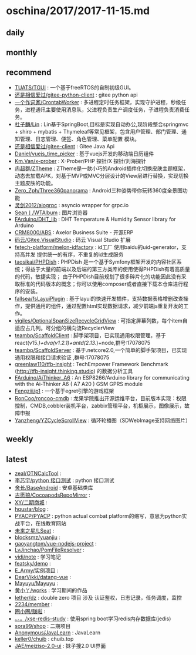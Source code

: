 # oschina/2017/2017-11-15.md



## daily



## monthly



## recommend

- [TUATS/TGUI](http://git.oschina.net/null_834_4211/TGUI) : 一个基于freeRTOS的自制初级GUI。
- [还是相信爱过/gitee-python-client](http://git.oschina.net/wuyu15255872976/gitee-python-client) : gitee python api
- [一个作词家/CrontabWorker](http://git.oschina.net/jianglibin/CrontabWorker) : 多进程定时任务框架，实现守护进程，秒级任务，进程通讯主要使用消息队，父进程负责生产调度任务，子进程负责消费任务。
- [杜子麟/Lin](http://git.oschina.net/duzilin/Lin) : Lin基于SpringBoot,目标是实现自动办公,现阶段整合springmvc + shiro + mybatis + Thymeleaf等常见框架，包含用户管理、部门管理、通知管理、日志管理、便签、角色管理、菜单配置 模块。
- [还是相信爱过/gitee-client](http://git.oschina.net/wuyu15255872976/gitee-client) : Gitee Java Api
- [Daniel/vuejs_time_picker](http://git.oschina.net/Daniel_Deng_Haibiao/vuejs_time_picker) : 基于vuejs开发的移动端日历组件
- [Km.Van/x-prober](http://git.oschina.net/kmvan/x-prober) : X-Prober/PHP 探针/X 探针/刘海探针
- [冉超群/ZTheme](http://git.oschina.net/ranchaoqun/ZTheme) : ZTheme是一款小巧的Android插件化切换皮肤主题框架，动态去加载APK，对基于MVP或MVC分层设计的View层进行替换，实现切换主题皮肤的功能。
- [Zero_Zph/Three360panorama](http://git.oschina.net/zph_zkr/Three360panorama) : Android三种姿势带你玩转360度全景图功能
- [灵剑2012/aiogrpc](http://git.oschina.net/hubo1016/aiogrpc) : asyncio wrapper for grpc.io
- [Sean丨/WTAlbum](http://git.oschina.net/SeanLWT/WTAlbum) : 图片浏览器
- [FArduino/DHT_lib](http://git.oschina.net/FArduino/DHT_lib) : DHT Temperature & Humidity Sensor library for Arduino
- [CRM8000/ABS](http://git.oschina.net/crm8000/ABS) : Axelor Business Suite - 开源ERP
- [码云/Gitee.VisualStudio](http://git.oschina.net/GitGroup/Gitee.VisualStudio) : 码云 Visual Studio 扩展
- [fetech-platform/melon-idfactory](http://git.oschina.net/fetech-platform/melon-idfactory) : id工厂 使用baidu的uid-generator，支持高并发 提供统一的有序，不重复的id生成服务
- [taosikai/PHPDish](http://git.oschina.net/slince/phpdish) : PHPDish 是一个基于Symfony框架开发的内容社区系统；得益于大量的前端以及后端的第三方类库的使用使得PHPDish有着高质量的代码，敏捷实现； 由于PHPDish目前规划了很多碎片化的功能因此没有采取标准的代码版本的概念；你可以使用composer或者直接下载本仓库进行程序的安装。
- [fallsea/fsLayuiPlugin](http://git.oschina.net/fallsea/fsLayuiPlugin) : 基于layui的快速开发插件，支持数据表格增删改查操作，提供通用的组件，通过配置html实现数据请求，减少前端js重复开发的工作。
- [vigiles/OptionalSpanSizeRecycleGridView](http://git.oschina.net/vigiles/OptionalSpanSizeRecycleGridView) : 可指定屏幕列数，每个item自适应占几列。可分组的横向流RecyclerView
- [teambp/ScaffoldClient](http://git.oschina.net/teambp/ScaffoldClient) : 脚手架项目，已实现通用权限管理，基于react(v15.*)+dva(v1.2.1)+antd(2.13.*)+node,群号:17078075
- [teambp/ScaffoldServer](http://git.oschina.net/teambp/ScaffoldServer) : 基于.netcore2.0,一个简单的脚手架项目，已实现通用权限和接口请求验证 ,群号:17078075
- [greenlaw110/tfb-insight](http://git.oschina.net/greenlaw110/tfb-insight) : TechEmpower Framework Benchmark (http://tfb-insight.thinking.studio) 的数据分析工具
- [FArduino/AiThinker_A6](http://git.oschina.net/FArduino/AiThinker_A6) : An ESP8266/Arduino library for communicating with the Ai-Thinker A6 ( A7 A20 ) GSM GPRS module
- [Fengziii/p1](http://git.oschina.net/fengzii/p1) : 一个基于egret引擎的游戏框架
- [RonCoo/roncoo-cmdb](http://git.oschina.net/roncoocom/roncoo-cmdb) : 龙果学院推出开源运维平台，目前版本实现：权限控制，CMDB,cobbler装机平台，zabbix管理平台，机柜展示，图像展示，故障申报
- [Yanzheng/YZCycleScrollView](http://git.oschina.net/micyo/YZCycleScrollView) : 循环轮播图（SDWebImage支持网络图片）


## weekly



## latest

- [zeal/OTNCalcTool](http://git.oschina.net/zeangel/OTNCalcTool) : 
- [李芯宇/python 接口测试](http://git.oschina.net/lxy20161001/python-test) : python 接口测试
- [舍长/BaseAndroid](http://git.oschina.net/tago/BaseAndroid) : 安卓基础类库
- [古愿狼/CocoapodsRepoMirror](http://git.oschina.net/moshiwu/CocoapodsRepoMirror) : 
- [XY/二期商城](http://git.oschina.net/TuHuangXian/ErQiShangCheng) : 
- [hqustar/blog](http://git.oschina.net/hqustar/blog) : 
- [PYACP/PYACP](http://git.oschina.net/Artorias-Ycq/PYACP) : python actual combat platform的缩写，意思为python实战平台，在线教育网站
- [未来之星/LSeat](http://git.oschina.net/hsmstar/LSeat) : 
- [blocksmz/yuanjiu](http://git.oschina.net/blocksmz/yuanjiu) : 
- [gaoyangtom/vue-nodejs-project](http://git.oschina.net/gaoyangtom/vue-nodejs-project) : 
- [LvJinchao/PomFileResolver](http://git.oschina.net/LvJinchao/PomFileResolver) : 
- [vidi/note](http://git.oschina.net/vidi_0312/note) : 学习笔记
- [featsky/demo](http://git.oschina.net/featsky/demo) : 
- [E_Army/实例项目](http://git.oschina.net/E_Army/ShiLiXiangMu) : 
- [DearVikki/datang-vue](http://git.oschina.net/dearvikki/datang-vue) : 
- [Mayuyu/Mayuyu](http://git.oschina.net/WatanabeMayu/Mayuyu) : 
- [黄小丫/works](http://git.oschina.net/ferje031/works) : 学习期间的作品
- [lether/dz](http://git.oschina.net/lether/dz) : double zero 项目 涉及 认证鉴权，日志记录，任务调度，监控
- [2234/member](http://git.oschina.net/2234/member) : 
- [圈小圈/赚啦](http://git.oschina.net/Clovis/ZhuanLa) : 
- [。。。/xse-redis-study](http://git.oschina.net/xse/xse-redis-study) : 使用spring boot学习redis内存数据库(jedis)
- [sora99/shop](http://git.oschina.net/sora99/shop) : 二期项目
- [Anonymous/JavaLearn](http://git.oschina.net/yangchangli/JavaLearn) : JavaLearn
- [keller0/chuib](http://git.oschina.net/zhaodei/chuib) : chuib.top
- [JAE/meiziso-2.0-ui](http://git.oschina.net/jae/meiziso-2.0-ui) : 妹子搜2.0 UI界面
